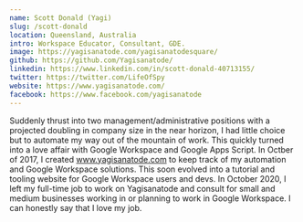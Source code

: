 ```yaml
---
name: Scott Donald (Yagi)
slug: /scott-donald
location: Queensland, Australia
intro: Workspace Educator, Consultant, GDE.
image: https://yagisanatode.com/yagisanatodesquare/
github: https://github.com/Yagisanatode/
linkedin: https://www.linkedin.com/in/scott-donald-40713155/
twitter: https://twitter.com/LifeOfSpy
website: https://www.yagisanatode.com/
facebook: https://www.facebook.com/yagisanatode
---
```


Suddenly thrust into two management/administrative positions with a projected doubling in company size in the near horizon, I had little choice but to automate my way out of the mountain of work. This quickly turned into a love affair with Google Workspace and Google Apps Script. In Octber of 2017, I created www.yagisanatode.com to keep track of my automation and Google Workspace solutions. This soon evolved into a tutorial and tooling website for Google Workspace users and devs. In October 2020, I left my full-time job to work on Yagisanatode and consult for small and medium businesses working in or planning to work in Google Workspace. I can honestly say that I love my job. 
